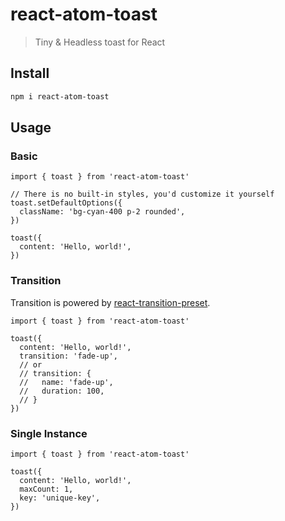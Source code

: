 # react-atom-toast

> Tiny & Headless toast for React

## Install

```bash
npm i react-atom-toast
```

## Usage

### Basic
```tsx
import { toast } from 'react-atom-toast'

// There is no built-in styles, you'd customize it yourself
toast.setDefaultOptions({
  className: 'bg-cyan-400 p-2 rounded',
})

toast({
  content: 'Hello, world!',
})
```

### Transition

Transition is powered by [react-transition-preset](https://github.com/hemengke1997/react-transition-preset).

```tsx
import { toast } from 'react-atom-toast'

toast({
  content: 'Hello, world!',
  transition: 'fade-up',
  // or
  // transition: {
  //   name: 'fade-up',
  //   duration: 100,
  // }
})
```

### Single Instance

```tsx
import { toast } from 'react-atom-toast'

toast({
  content: 'Hello, world!',
  maxCount: 1,
  key: 'unique-key',
})
```
